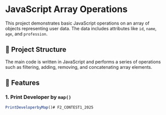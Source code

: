 # JavaScript Array Operations

This project demonstrates basic JavaScript operations on an array of objects representing user data. The data includes attributes like `id`, `name`, `age`, and `profession`.

## 📁 Project Structure

The main code is written in JavaScript and performs a series of operations such as filtering, adding, removing, and concatenating array elements.

## 📌 Features

### 1. Print Developer by `map()`
```js
PrintDeveloperbyMap()# F2_CONTEST1_2025
